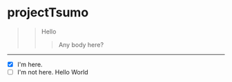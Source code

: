 # projectTsumo
>>Hello
>>>
>>> Any body here?
>>>
---
- [x] I'm here.
- [ ] I'm not here.
Hello
World
